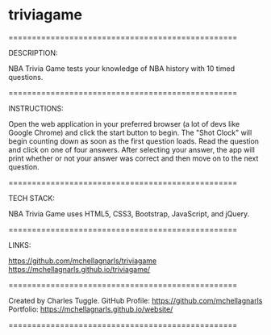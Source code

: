 # triviagame
=================================================

DESCRIPTION:

NBA Trivia Game tests your knowledge of NBA history with 10 timed questions. 

=================================================

INSTRUCTIONS:

Open the web application in your preferred browser (a lot of devs like Google Chrome) and click the start button to begin. The "Shot Clock" will begin counting down as soon as the first question loads. Read the question and click on one of four answers. After selecting your answer, the app will print whether or not your answer was correct and then move on to the next question. 

=================================================

TECH STACK:

NBA Trivia Game uses HTML5, CSS3, Bootstrap, JavaScript, and jQuery.

=================================================

LINKS:

https://github.com/mchellagnarls/triviagame
https://mchellagnarls.github.io/triviagame/

=================================================

Created by Charles Tuggle. 
GitHub Profile: https://github.com/mchellagnarls
Portfolio: https://mchellagnarls.github.io/website/

=================================================

